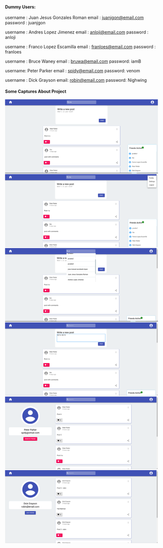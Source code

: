 
#### Dummy Users:

username : Juan Jesus Gonzales Roman
email : juanjgon@email.com
password : juanjgon

username : Andres Lopez Jimenez
email : anloji@email.com
password :  anloji

username : Franco  Lopez Escamilla
email : franloes@email.com
password : franloes

username : Bruce Waney 
email : bruwa@email.com
password: iamB

username: Peter Parker
email : spidy@email.com
password: venom

username : Dick Grayson 
email: robin@email.com
password: Nighwing

#### Some Captures About Project
![screenshot1](assets/sc1.png)
![screenshot2](assets/sc2.png)
![screenshot3](assets/sc3.png)
![screenshot4](assets/sc4.png)
![screenshot5](assets/sc5.png)
![screenshot6](assets/sc6.png)
